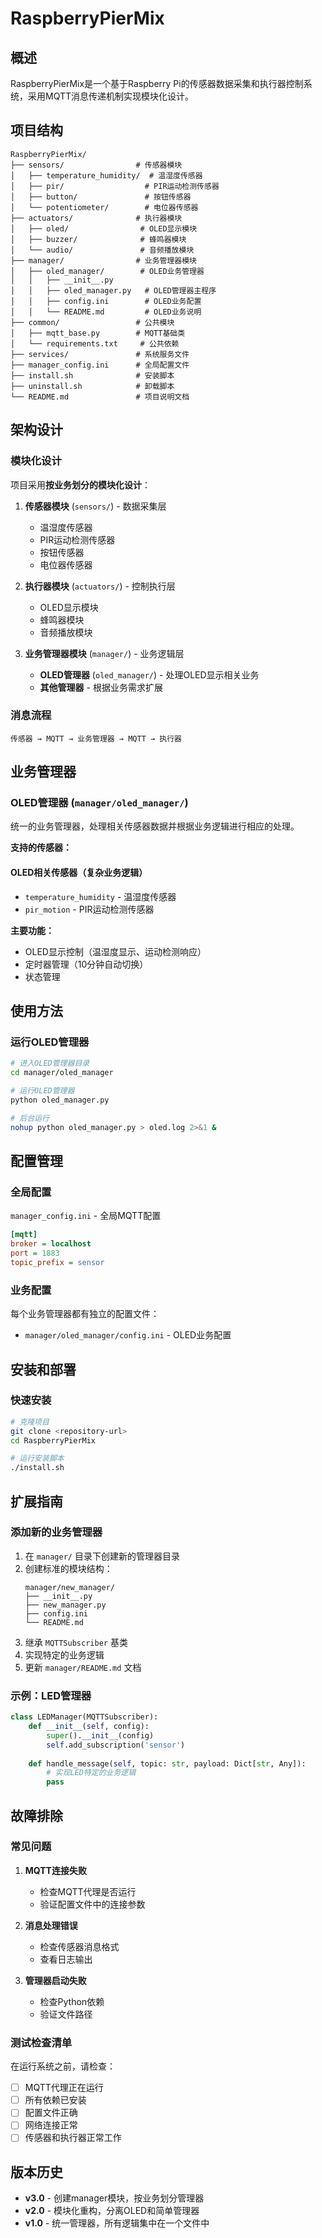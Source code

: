 # RaspberryPierMix

## 概述

RaspberryPierMix是一个基于Raspberry Pi的传感器数据采集和执行器控制系统，采用MQTT消息传递机制实现模块化设计。

## 项目结构

```
RaspberryPierMix/
├── sensors/                # 传感器模块
│   ├── temperature_humidity/  # 温湿度传感器
│   ├── pir/                  # PIR运动检测传感器
│   ├── button/               # 按钮传感器
│   └── potentiometer/        # 电位器传感器
├── actuators/              # 执行器模块
│   ├── oled/                # OLED显示模块
│   ├── buzzer/              # 蜂鸣器模块
│   └── audio/               # 音频播放模块
├── manager/                # 业务管理器模块
│   ├── oled_manager/        # OLED业务管理器
│   │   ├── __init__.py
│   │   ├── oled_manager.py   # OLED管理器主程序
│   │   ├── config.ini        # OLED业务配置
│   │   └── README.md         # OLED业务说明
├── common/                 # 公共模块
│   ├── mqtt_base.py        # MQTT基础类
│   └── requirements.txt     # 公共依赖
├── services/               # 系统服务文件
├── manager_config.ini      # 全局配置文件
├── install.sh              # 安装脚本
├── uninstall.sh            # 卸载脚本
└── README.md               # 项目说明文档
```

## 架构设计

### 模块化设计

项目采用**按业务划分的模块化设计**：

1. **传感器模块** (`sensors/`) - 数据采集层
   - 温湿度传感器
   - PIR运动检测传感器
   - 按钮传感器
   - 电位器传感器

2. **执行器模块** (`actuators/`) - 控制执行层
   - OLED显示模块
   - 蜂鸣器模块
   - 音频播放模块

3. **业务管理器模块** (`manager/`) - 业务逻辑层
   - **OLED管理器** (`oled_manager/`) - 处理OLED显示相关业务
   - **其他管理器** - 根据业务需求扩展

### 消息流程

```
传感器 → MQTT → 业务管理器 → MQTT → 执行器
```

## 业务管理器

### OLED管理器 (`manager/oled_manager/`)

统一的业务管理器，处理相关传感器数据并根据业务逻辑进行相应的处理。

**支持的传感器：**

#### OLED相关传感器（复杂业务逻辑）
- `temperature_humidity` - 温湿度传感器
- `pir_motion` - PIR运动检测传感器


**主要功能：**
- OLED显示控制（温湿度显示、运动检测响应）
- 定时器管理（10分钟自动切换）
- 状态管理

## 使用方法

### 运行OLED管理器

```bash
# 进入OLED管理器目录
cd manager/oled_manager

# 运行OLED管理器
python oled_manager.py

# 后台运行
nohup python oled_manager.py > oled.log 2>&1 &
```

## 配置管理

### 全局配置

`manager_config.ini` - 全局MQTT配置

```ini
[mqtt]
broker = localhost
port = 1883
topic_prefix = sensor
```

### 业务配置

每个业务管理器都有独立的配置文件：

- `manager/oled_manager/config.ini` - OLED业务配置

## 安装和部署

### 快速安装

```bash
# 克隆项目
git clone <repository-url>
cd RaspberryPierMix

# 运行安装脚本
./install.sh
```

## 扩展指南

### 添加新的业务管理器

1. 在 `manager/` 目录下创建新的管理器目录
2. 创建标准的模块结构：
   ```
   manager/new_manager/
   ├── __init__.py
   ├── new_manager.py
   ├── config.ini
   └── README.md
   ```
3. 继承 `MQTTSubscriber` 基类
4. 实现特定的业务逻辑
5. 更新 `manager/README.md` 文档

### 示例：LED管理器

```python
class LEDManager(MQTTSubscriber):
    def __init__(self, config):
        super().__init__(config)
        self.add_subscription('sensor')
        
    def handle_message(self, topic: str, payload: Dict[str, Any]):
        # 实现LED特定的业务逻辑
        pass
```

## 故障排除

### 常见问题

1. **MQTT连接失败**
   - 检查MQTT代理是否运行
   - 验证配置文件中的连接参数

2. **消息处理错误**
   - 检查传感器消息格式
   - 查看日志输出

3. **管理器启动失败**
   - 检查Python依赖
   - 验证文件路径

### 测试检查清单

在运行系统之前，请检查：

- [ ] MQTT代理正在运行
- [ ] 所有依赖已安装
- [ ] 配置文件正确
- [ ] 网络连接正常
- [ ] 传感器和执行器正常工作

## 版本历史

- **v3.0** - 创建manager模块，按业务划分管理器
- **v2.0** - 模块化重构，分离OLED和简单管理器
- **v1.0** - 统一管理器，所有逻辑集中在一个文件中

